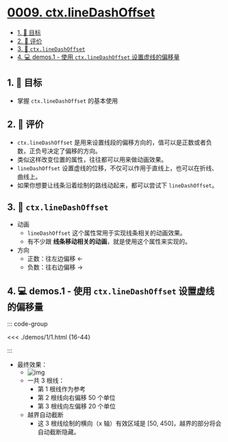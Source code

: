 # [0009. ctx.lineDashOffset](https://github.com/tnotesjs/TNotes.canvas/tree/main/notes/0009.%20ctx.lineDashOffset)

<!-- region:toc -->

- [1. 🎯 目标](#1--目标)
- [2. 🫧 评价](#2--评价)
- [3. 📒 `ctx.lineDashOffset`](#3--ctxlinedashoffset)
- [4. 💻 demos.1 - 使用 `ctx.lineDashOffset` 设置虚线的偏移量](#4--demos1---使用-ctxlinedashoffset-设置虚线的偏移量)

<!-- endregion:toc -->

## 1. 🎯 目标

- 掌握 `ctx.lineDashOffset` 的基本使用

## 2. 🫧 评价

- `ctx.lineDashOffset` 是用来设置线段的偏移方向的，值可以是正数或者负数，正负号决定了偏移的方向。
- 类似这样改变位置的属性，往往都可以用来做动画效果。
- `lineDashOffset` 设置虚线的位移，不仅可以作用于直线上，也可以在折线、曲线上。
- 如果你想要让线条沿着绘制的路线动起来，都可以尝试下 `lineDashOffset`。

## 3. 📒 `ctx.lineDashOffset`

- 动画
  - `lineDashOffset` 这个属性常用于实现线条相关的动画效果。
  - 有不少跟 **线条移动相关的动画**，就是使用这个属性来实现的。
- 方向
  - 正数：往左边偏移 <-
  - 负数：往右边偏移 ->

## 4. 💻 demos.1 - 使用 `ctx.lineDashOffset` 设置虚线的偏移量

::: code-group

<<< ./demos/1/1.html {16-44}

:::

- 最终效果：
  - ![img](https://cdn.jsdelivr.net/gh/tnotesjs/imgs@main/2024-10-03-23-07-43.png)
  - 一共 3 根线：
    - 第 1 根线作为参考
    - 第 2 根线向右偏移 50 个单位
    - 第 3 根线向左偏移 20 个单位
  - 越界自动截断
    - 这 3 根线绘制的横向（x 轴）有效区域是 [50, 450]，越界的部分将会自动截断隐藏。
